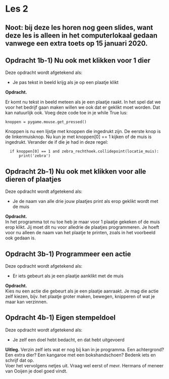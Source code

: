 # Les 2

## Noot: bij deze les horen nog geen slides, want deze les is alleen in het computerlokaal gedaan vanwege een extra toets op 15 januari 2020.

## Opdracht 1b-1\) Nu ook met klikken voor 1 dier

Deze opdracht wordt afgetekend als:

* Je pas tekst in beeld krijg als je op een plaatje klikt

**Opdracht.**

Er komt nu tekst in beeld meteen als je een plaatje raakt. In het spel dat we voor het bedrijf gaan maken willen we ook dat er geklikt moet worden. Dat kan natuurlijk ook. Voeg deze code toe in je while True lus:

```text
knoppen = pygame.mouse.get_pressed()
```

Knoppen is nu een lijstje met knoppen die ingedrukt zijn. De eerste knop is de linkermuisknop. Nu kun je met knoppen\[0\] == 1 kijken of de muis is ingedrukt. Verander de if die je had in deze regel:

```text
  if knoppen[0] == 1 and zebra_rechthoek.collidepoint(locatie_muis):
      print('zebra')
```

## Opdracht 2b-1\) Nu ook met klikken voor alle dieren of plaatjes

Deze opdracht wordt afgetekend als:

* Je de naam van alle drie jouw plaatjes print als erop geklikt wordt met de muis

**Opdracht.**  
In het programma tot nu toe heb je maar voor 1 plaatje gekeken of de muis erop klikt. Jij moet dit nu voor alledrie de plaatjes programmeren. Je hoeft voor nu alleen de naam van het plaatje te printen, zoals in het voorbeeld ook gedaan is.

## Opdracht 3b-1\) Programmeer een actie

Deze opdracht wordt afgetekend als:

* Er iets gebeurt als je een plaatje aanklikt met de muis

**Opdracht.**  
Kies nu een actie die gebeurt als je een plaatje aanraakt. Je mag die actie zelf kiezen, bijv. het plaatje groter maken, bewegen, knipperen of wat je maar kan verzinnen.

## Opdracht 4b-1\) Eigen stempeldoel

Deze opdracht wordt afgetekend als:

* Je zelf een doel hebt bedacht, en dat hebt uitgevoerd

**Uitleg.** Verzin zelf iets wat er nog bij kan in je programma. Een achtergrond? Een extra dier? Een kangaroe met een bokshandschoen? Bedenk iets en schrijf dat op.  
Voer het vervolgens netjes uit. Vraag wel eerst of mevr. Hermans of meneer van Ooijen je doel goed vindt.

